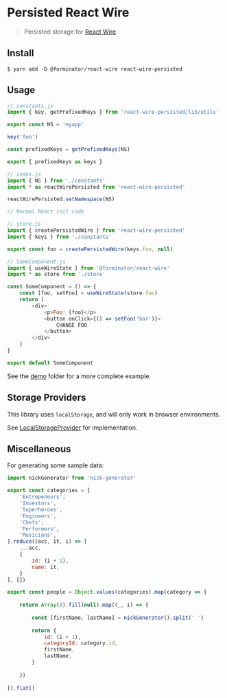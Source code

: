 # Persisted React Wire

> Persisted storage for [React Wire](https://github.com/forminator/react-wire)

## Install

```shell
$ yarn add -D @forminator/react-wire react-wire-persisted
```

## Usage

```javascript
// constants.js
import { key, getPrefixedKeys } from 'react-wire-persisted/lib/utils'

export const NS = 'myapp'

key('foo')

const prefixedKeys = getPrefixedKeys(NS)

export { prefixedKeys as keys }
```

```javascript
// index.js
import { NS } from './constants'
import * as reactWirePersisted from 'react-wire-persisted'

reactWirePersisted.setNamespace(NS)

// Normal React init code
```

```javascript
// store.js
import { createPersistedWire } from 'react-wire-persisted'
import { keys } from './constants'

export const foo = createPersistedWire(keys.foo, null)
```

```javascript
// SomeComponent.js
import { useWireState } from '@forminator/react-wire'
import * as store from './store'

const SomeComponent = () => {
    const [foo, setFoo] = useWireState(store.foo)
    return (
        <div>
            <p>Foo: {foo}</p>
            <button onClick={() => setFoo('bar')}>
                CHANGE FOO
            </button>
        </div>
    )
}

export default SomeComponent
```

See the [demo](demo) folder for a more complete example.

## Storage Providers

This library uses `localStorage`, and will only work in browser environments.

See [LocalStorageProvider](src/LocalStorageProvider.js) for implementation.

## Miscellaneous

For generating some sample data:

```javascript
import nickGenerator from 'nick-generator'

export const categories = [
    'Entrepeneurs',
    'Investors',
    'Superheroes',
    'Engineers',
    'Chefs',
    'Performers',
    'Musicians',
].reduce((acc, it, i) => [
    ...acc,
    {
        id: (i + 1),
        name: it,
    }
], [])

export const people = Object.values(categories).map(category => {
    
    return Array(8).fill(null).map((_, i) => {
        
        const [firstName, lastName] = nickGenerator().split(' ')
        
        return {
            id: (i + 1),
            categoryId: category.id,
            firstName,
            lastName,
        }
        
    })
    
}).flat()
```
